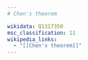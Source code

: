 ```yaml
---
# Chen's theorem

wikidata: Q1317350
msc_classification: 11
wikipedia_links:
  - "[[Chen's theorem]]"
---
```

